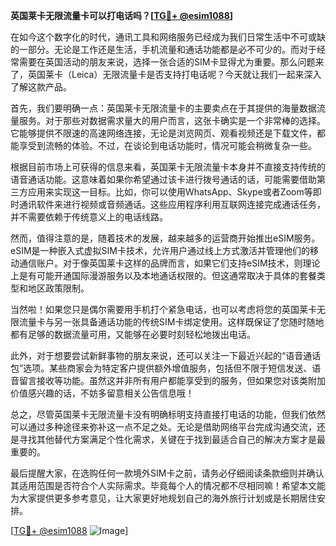 **英国莱卡无限流量卡可以打电话吗？[[TG💪+ @esim1088](https://t.me/s/esim1088)]**

在如今这个数字化的时代，通讯工具和网络服务已经成为我们日常生活中不可或缺的一部分。无论是工作还是生活，手机流量和通话功能都是必不可少的。而对于经常需要在英国活动的朋友来说，选择一张合适的SIM卡显得尤为重要。那么问题来了，英国莱卡（Leica）无限流量卡是否支持打电话呢？今天就让我们一起来深入了解这款产品。

首先，我们要明确一点：英国莱卡无限流量卡的主要卖点在于其提供的海量数据流量服务。对于那些对数据需求量大的用户而言，这张卡确实是一个非常棒的选择。它能够提供不限速的高速网络连接，无论是浏览网页、观看视频还是下载文件，都能享受到流畅的体验。不过，在谈论到电话功能时，情况可能会稍微复杂一些。

根据目前市场上可获得的信息来看，英国莱卡无限流量卡本身并不直接支持传统的语音通话功能。这意味着如果你希望通过该卡进行拨号通话的话，可能需要借助第三方应用来实现这一目标。比如，你可以使用WhatsApp、Skype或者Zoom等即时通讯软件来进行视频或音频通话。这些应用程序利用互联网连接完成通话任务，并不需要依赖于传统意义上的电话线路。

然而，值得注意的是，随着技术的发展，越来越多的运营商开始推出eSIM服务。eSIM是一种嵌入式虚拟SIM卡技术，允许用户通过线上方式激活并管理他们的移动通信账户。对于像英国莱卡这样的品牌而言，如果它们支持eSIM技术，则理论上是有可能开通国际漫游服务以及本地通话权限的。但这通常取决于具体的套餐类型和地区政策限制。

当然啦！如果您只是偶尔需要用手机打个紧急电话，也可以考虑将您的英国莱卡无限流量卡与另一张具备通话功能的传统SIM卡绑定使用。这样既保证了您随时随地都有足够的数据流量可用，又能够在必要时刻轻松地拨出电话。

此外，对于想要尝试新鲜事物的朋友来说，还可以关注一下最近兴起的“语音通话包”选项。某些商家会为特定客户提供额外增值服务，包括但不限于短信发送、语音留言接收等功能。虽然这并非所有用户都能享受到的服务，但如果您对该类附加价值感兴趣的话，不妨多留意相关公告信息哦！

总之，尽管英国莱卡无限流量卡没有明确标明支持直接打电话的功能，但我们依然可以通过多种途径来弥补这一点不足之处。无论是借助网络平台完成沟通交流，还是寻找其他替代方案满足个性化需求，关键在于找到最适合自己的解决方案才是最重要的。

最后提醒大家，在选购任何一款境外SIM卡之前，请务必仔细阅读条款细则并确认其适用范围是否符合个人实际需求。毕竟每个人的情况都不尽相同嘛！希望本文能为大家提供更多参考意见，让大家更好地规划自己的海外旅行计划或是长期居住安排。

[[TG💪+ @esim1088](https://t.me/s/esim1088) ![Image](https://i.postimg.cc/4NQfJmqS/Snipaste-2025-05-13-00-14-12.png)]